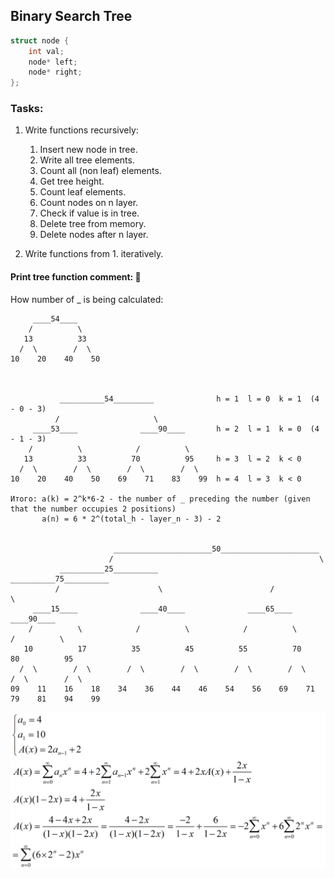 ## Binary Search Tree

```C
struct node {
    int val;
    node* left;
    node* right;
};
```

### Tasks:
1. Write functions recursively:
    1. Insert new node in tree.
    2. Write all tree elements.
    3. Count all (non leaf) elements.
    4. Get tree height.
    5. Count leaf elements.
    6. Count nodes on n layer.
    7. Check if value is in tree.
    8. Delete tree from memory.
    9. Delete nodes after n layer.
    
2. Write functions from 1. iteratively.
    
#### Print tree function comment: :page_with_curl:
How number of _ is being calculated:

```Text
     ____54____            
    /          \ 
   13          33      
  /  \        /  \
10    20    40    50
  
  
  
           __________54_________              h = 1  l = 0  k = 1  (4 - 0 - 3)
          /                     \  
     ____53____              ____90____       h = 2  l = 1  k = 0  (4 - 1 - 3)
    /          \            /          \     
   13          33          70          95     h = 3  l = 2  k < 0   
  /  \        /  \        /  \        /  \  
10    20    40    50    69    71    83    99  h = 4  l = 3  k < 0  

Итого: a(k) = 2^k*6-2 - the number of _ preceding the number (given that the number occupies 2 positions)
       a(n) = 6 * 2^(total_h - layer_n - 3) - 2


                       ______________________50______________________
                      /                                              \ 
           __________25__________                          __________75__________   
          /                      \                        /                      \ 
     ____15____              ____40____              ____65____              ____90____    
    /          \            /          \            /          \            /          \  
   10          17          35          45          55          70          80          95
  /  \        /  \        /  \        /  \        /  \        /  \        /  \        /  \ 
09    11    16    18    34    36    44    46    54    56    69    71    79    81    94    99   
```

![solution](assets/solution.png)
